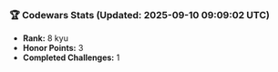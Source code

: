 ### 🏆 Codewars Stats (Updated: 2025-09-10 09:09:02 UTC)

- **Rank:** 8 kyu
- **Honor Points:** 3
- **Completed Challenges:** 1

